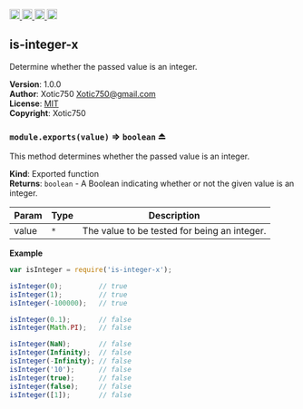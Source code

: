 <a href="https://travis-ci.org/Xotic750/is-integer-x"
   title="Travis status">
<img
   src="https://travis-ci.org/Xotic750/is-integer-x.svg?branch=master"
   alt="Travis status" height="18"/>
</a>
<a href="https://david-dm.org/Xotic750/is-integer-x"
   title="Dependency status">
<img src="https://david-dm.org/Xotic750/is-integer-x.svg"
   alt="Dependency status" height="18"/>
</a>
<a href="https://david-dm.org/Xotic750/is-integer-x#info=devDependencies"
   title="devDependency status">
<img src="https://david-dm.org/Xotic750/is-integer-x/dev-status.svg"
   alt="devDependency status" height="18"/>
</a>
<a href="https://badge.fury.io/js/is-integer-x" title="npm version">
<img src="https://badge.fury.io/js/is-integer-x.svg"
   alt="npm version" height="18"/>
</a>
<a name="module_is-integer-x"></a>

## is-integer-x
Determine whether the passed value is an integer.

**Version**: 1.0.0  
**Author**: Xotic750 <Xotic750@gmail.com>  
**License**: [MIT](&lt;https://opensource.org/licenses/MIT&gt;)  
**Copyright**: Xotic750  
<a name="exp_module_is-integer-x--module.exports"></a>

### `module.exports(value)` ⇒ <code>boolean</code> ⏏
This method determines whether the passed value is an integer.

**Kind**: Exported function  
**Returns**: <code>boolean</code> - A Boolean indicating whether or not the given value is an integer.  

| Param | Type | Description |
| --- | --- | --- |
| value | <code>\*</code> | The value to be tested for being an integer. |

**Example**  
```js
var isInteger = require('is-integer-x');

isInteger(0);         // true
isInteger(1);         // true
isInteger(-100000);   // true

isInteger(0.1);       // false
isInteger(Math.PI);   // false

isInteger(NaN);       // false
isInteger(Infinity);  // false
isInteger(-Infinity); // false
isInteger('10');      // false
isInteger(true);      // false
isInteger(false);     // false
isInteger([1]);       // false
```
